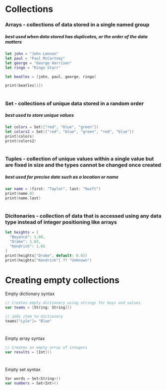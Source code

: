 # Collections
### Arrays - collections of data stored in a single named group
##### best used when data stored has duplicates, or the order of the data matters
```Swift
let john = "John Lennon"
let paul = "Paul McCartney"
let george = "George Harrison"
let ringo = "Ringo Starr"

let beatles = [john, paul, george, ringo]

print(beatles[1])
```
#
### Set - collections of unique data stored in a random order
##### best used to store unique values
```Swift
let colors = Set(["red", "blue", "green"])
let colors2 = Set(["red", "blue", "green", "red", "blue"])
print(colors)
print(colors2)
```
#
### Tuples - collection of unique values within a single value but are fixed in size and the types cannot be changed once created
##### best used for precise date such as a location or name
```Swift
var name = (first: "Taylor", last: "Swift")
print(name.0)
print(name.last)
```
#
### Dicitonaries - collection of data that is accessed using any data type instead of integer positioning like arrays
```Swift
let heights = [
  "Beyoncè": 1.68,
  "Drake": 1.83,
  "Kendrick": 1.65
]
print(heights["Drake", default: 0.0])
print(heights["Kendrick"] ?? "Unknown")
```
#
# Creating empty collections
Empty dictionary syntax
```Swift
// Creates empty dictionary using strings for keys and values
var teams = [String: String]()

// adds item to dictionary
teams["Lyle"]= "Blue"
```
#
Empty array syntax
```Swift
// Creates an empty array of integers
var results = [Int]()
```
#
Empty set syntax
```Swift
Var words = Set<String>()
var numbers = Set<Int>()
```
